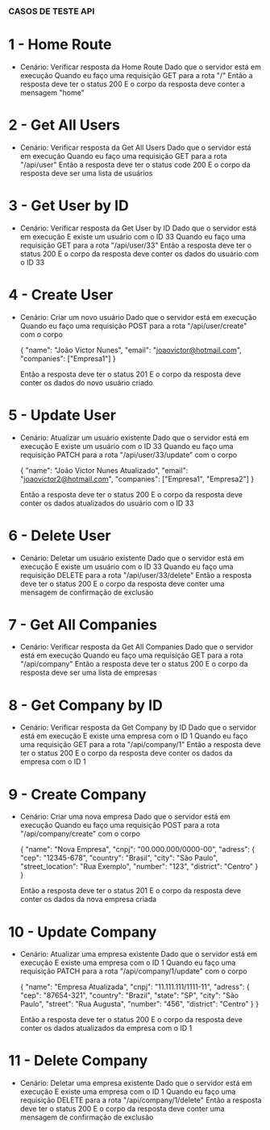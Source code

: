 ### CASOS DE TESTE API ###

# 1 - Home Route
  - Cenário: Verificar resposta da Home Route
    Dado que o servidor está em execução
    Quando eu faço uma requisição GET para a rota "/"
    Então a resposta deve ter o status 200
    E o corpo da resposta deve conter a mensagem "home"

# 2 - Get All Users
  - Cenário: Verificar resposta da Get All Users
    Dado que o servidor está em execução
    Quando eu faço uma requisição GET para a rota "/api/user"
    Então a resposta deve ter o status code 200
    E o corpo da resposta deve ser uma lista de usuários

# 3 - Get User by ID
  - Cenário: Verificar resposta da Get User by ID
    Dado que o servidor está em execução
    E existe um usuário com o ID 33
    Quando eu faço uma requisição GET para a rota "/api/user/33"
    Então a resposta deve ter o status 200
    E o corpo da resposta deve conter os dados do usuário com o ID 33

# 4 - Create User
  - Cenário: Criar um novo usuário
    Dado que o servidor está em execução
    Quando eu faço uma requisição POST para a rota "/api/user/create" com o corpo

      {
          "name": "João Victor Nunes",
          "email": "joaovictor@hotmail.com",
          "companies": ["Empresa1"]
      }
      
    Então a resposta deve ter o status 201
    E o corpo da resposta deve conter os dados do novo usuário criado

# 5 - Update User
  - Cenário: Atualizar um usuário existente
    Dado que o servidor está em execução
    E existe um usuário com o ID 33
    Quando eu faço uma requisição PATCH para a rota "/api/user/33/update" com o corpo
      
      {
          "name": "João Victor Nunes Atualizado",
          "email": "joaovictor2@hotmail.com",
          "companies": ["Empresa1", "Empresa2"]
      }
      
    Então a resposta deve ter o status 200
    E o corpo da resposta deve conter os dados atualizados do usuário com o ID 33

# 6 - Delete User
  - Cenário: Deletar um usuário existente
    Dado que o servidor está em execução
    E existe um usuário com o ID 33
    Quando eu faço uma requisição DELETE para a rota "/api/user/33/delete"
    Então a resposta deve ter o status 200
    E o corpo da resposta deve conter uma mensagem de confirmação de exclusão

# 7 - Get All Companies
  - Cenário: Verificar resposta da Get All Companies
    Dado que o servidor está em execução
    Quando eu faço uma requisição GET para a rota "/api/company"
    Então a resposta deve ter o status 200
    E o corpo da resposta deve ser uma lista de empresas

# 8 - Get Company by ID
  - Cenário: Verificar resposta da Get Company by ID
    Dado que o servidor está em execução
    E existe uma empresa com o ID 1
    Quando eu faço uma requisição GET para a rota "/api/company/1"
    Então a resposta deve ter o status 200
    E o corpo da resposta deve conter os dados da empresa com o ID 1

# 9 - Create Company
  - Cenário: Criar uma nova empresa
    Dado que o servidor está em execução
    Quando eu faço uma requisição POST para a rota "/api/company/create" com o corpo
      
      {
          "name": "Nova Empresa",
          "cnpj": "00.000.000/0000-00",
          "adress": {
              "cep": "12345-678",
              "country": "Brasil",
              "city": "São Paulo",
              "street_location": "Rua Exemplo",
              "number": "123",
              "district": "Centro"
          }
      }
      
    Então a resposta deve ter o status 201
    E o corpo da resposta deve conter os dados da nova empresa criada

# 10 - Update Company
  - Cenário: Atualizar uma empresa existente
    Dado que o servidor está em execução
    E existe uma empresa com o ID 1
    Quando eu faço uma requisição PATCH para a rota "/api/company/1/update" com o corpo
      
      {
          "name": "Empresa Atualizada",
          "cnpj": "11.111.111/1111-11",
          "adress": {
              "cep": "87654-321",
              "country": "Brazil",
              "state": "SP",
              "city": "São Paulo",
              "street": "Rua Augusta",
              "number": "456",
              "district": "Centro"
          }
      }
      
    Então a resposta deve ter o status 200
    E o corpo da resposta deve conter os dados atualizados da empresa com o ID 1

# 11 - Delete Company
  - Cenário: Deletar uma empresa existente
    Dado que o servidor está em execução
    E existe uma empresa com o ID 1
    Quando eu faço uma requisição DELETE para a rota "/api/company/1/delete"
    Então a resposta deve ter o status 200
    E o corpo da resposta deve conter uma mensagem de confirmação de exclusão
